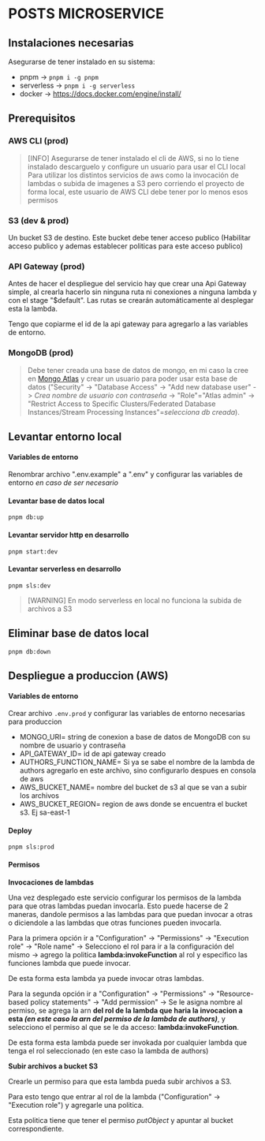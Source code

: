 # POSTS MICROSERVICE

## Instalaciones necesarias

Asegurarse de tener instalado en su sistema:

- pnpm -> `pnpm i -g pnpm`
- serverless -> `pnpm i -g serverless`
- docker -> https://docs.docker.com/engine/install/

## Prerequisitos

### AWS CLI (prod)

> [INFO]
> Asegurarse de tener instalado el cli de AWS, si no lo tiene instalado descarguelo y configure un usuario para usar el CLI local
> Para utilizar los distintos servicios de aws como la invocación de lambdas o subida de imagenes a S3 pero corriendo el proyecto de forma local, este usuario de AWS CLI debe tener por lo menos esos permisos

### S3 (dev & prod)

Un bucket S3 de destino. Este bucket debe tener acceso publico (Habilitar acceso publico y ademas establecer politicas para este acceso publico)

### API Gateway (prod)

Antes de hacer el despliegue del servicio hay que crear una Api Gateway simple, al crearla hacerlo sin ninguna ruta ni conexiones a ninguna lambda y con el stage "$default". Las rutas se crearán automáticamente al desplegar esta la lambda.

Tengo que copiarme el id de la api gateway para agregarlo a las variables de entorno.

### MongoDB (prod)

> Debe tener creada una base de datos de mongo, en mi caso la cree en [Mongo Atlas](https://account.mongodb.com/) y crear un usuario para poder usar esta base de datos ("Security" -> "Database Access" -> "Add new database user" -> _Crea nombre de usuario con contraseña_ -> "Role"="Atlas admin" -> "Restrict Access to Specific Clusters/Federated Database Instances/Stream Processing Instances"=_selecciona db creada_).

## Levantar entorno local

#### Variables de entorno

Renombrar archivo ".env.example" a ".env" y configurar las variables de entorno _en caso de ser necesario_

#### Levantar base de datos local

    pnpm db:up

#### Levantar servidor http en desarrollo

    pnpm start:dev

#### Levantar serverless en desarrollo

    pnpm sls:dev

> [WARNING]
> En modo serverless en local no funciona la subida de archivos a S3

## Eliminar base de datos local

    pnpm db:down

## Despliegue a produccion (AWS)

#### Variables de entorno

Crear archivo `.env.prod` y configurar las variables de entorno necesarias para produccion

- MONGO_URI= string de conexion a base de datos de MongoDB con su nombre de usuario y contraseña
- API_GATEWAY_ID= id de api gateway creado
- AUTHORS_FUNCTION_NAME= Si ya se sabe el nombre de la lambda de authors agregarlo en este archivo, sino configurarlo despues en consola de aws
- AWS_BUCKET_NAME= nombre del bucket de s3 al que se van a subir los archivos
- AWS_BUCKET_REGION= region de aws donde se encuentra el bucket s3. Ej sa-east-1

#### Deploy

    pnpm sls:prod

#### Permisos

**Invocaciones de lambdas**

Una vez desplegado este servicio configurar los permisos de la lambda para que otras lambdas puedan invocarla. Esto puede hacerse de 2 maneras, dandole permisos a las lambdas para que puedan invocar a otras o diciendole a las lambdas que otras funciones pueden invocarla.

Para la primera opción ir a "Configuration" -> "Permissions" -> "Execution role" -> "Role name" -> Selecciono el rol para ir a la configuración del mismo -> agrego la politica **lambda:invokeFunction** al rol y especifico las funciones lambda que puede invocar.

De esta forma esta lambda ya puede invocar otras lambdas.

Para la segunda opción ir a "Configuration" -> "Permissions" -> "Resource-based policy statements" -> "Add permission" -> Se le asigna nombre al permiso, se agrega la arn **del rol de la lambda que haria la invocacion a esta _(en este caso la arn del permiso de la lambda de authors)_**, y selecciono el permiso al que se le da acceso: **lambda:invokeFunction**.

De esta forma esta lambda puede ser invokada por cualquier lambda que tenga el rol seleccionado (en este caso la lambda de authors)

**Subir archivos a bucket S3**

Crearle un permiso para que esta lambda pueda subir archivos a S3.

Para esto tengo que entrar al rol de la lambda ("Configuration" -> "Execution role") y agregarle una politica.

Esta politica tiene que tener el permiso _putObject_ y apuntar al bucket correspondiente.
